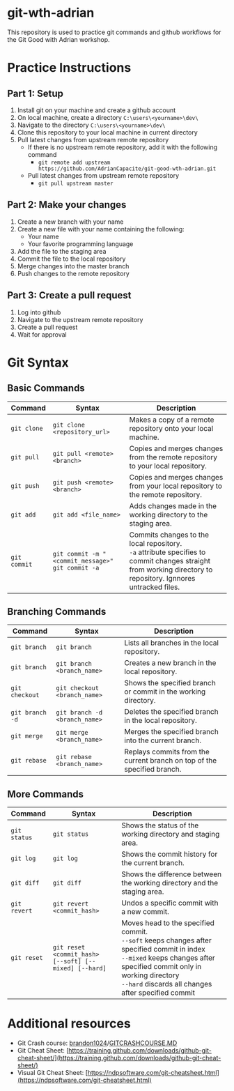 # git-wth-adrian
This repository is used to practice git commands and github workflows for the Git Good with Adrian workshop.

# Practice Instructions
## Part 1: Setup
1. Install git on your machine and create a github account
2. On local machine, create a directory `C:\users\<yourname>\dev\`
3. Navigate to the directory `C:\users\<yourname>\dev\`
4. Clone this repository to your local machine in current directory
5. Pull latest changes from upstream remote repository
    - If there is no upstream remote repository, add it with the following command
        - `git remote add upstream https://github.com/AdrianCapacite/git-good-wth-adrian.git`
    - Pull latest changes from upstream remote repository
      - `git pull upstream master`

## Part 2: Make your changes
1. Create a new branch with your name
2. Create a new file with your name containing the following:
    - Your name
    - Your favorite programming language
3. Add the file to the staging area
4. Commit the file to the local repository
5. Merge changes into the master branch
6. Push changes to the remote repository

## Part 3: Create a pull request
1. Log into github
2. Navigate to the upstream remote repository
3. Create a pull request
4. Wait for approval

# Git Syntax
## Basic Commands
| Command | Syntax | Description |
| --- | --- | --- |
| `git clone` | `git clone <repository_url>` | Makes a copy of a remote repository onto your local machine. |
| `git pull` | `git pull <remote> <branch>` | Copies and merges changes from the remote repository to your local repository. |
| `git push` | `git push <remote> <branch>` | Copies and merges changes from your local repository to the remote repository. |
| `git add` | `git add <file_name>` | Adds changes made in the working directory to the staging area. |
| `git commit` | `git commit -m "<commit_message>"`<br>`git commit -a` | Commits changes to the local repository.<br>`-a` attribute specifies to commit changes straight from working directory to repository. Ignnores untracked files. |

## Branching Commands
| Command | Syntax | Description |
| --- | --- | --- |
| `git branch` | `git branch` | Lists all branches in the local repository. |
| `git branch` | `git branch <branch_name>` | Creates a new branch in the local repository. |
| `git checkout` | `git checkout <branch_name>` | Shows the specified branch or commit in the working directory. |
| `git branch -d` | `git branch -d <branch_name>` | Deletes the specified branch in the local repository. |
| `git merge` | `git merge <branch_name>` | Merges the specified branch into the current branch. |
| `git rebase` | `git rebase <branch_name>` | Replays commits from the current branch on top of the specified branch. |

## More Commands
| Command | Syntax | Description |
| --- | --- | --- |
| `git status` | `git status` | Shows the status of the working directory and staging area. |
| `git log` | `git log` | Shows the commit history for the current branch. |
| `git diff` | `git diff` | Shows the difference between the working directory and the staging area. |
| `git revert` | `git revert <commit_hash>` | Undos a specific commit with a new commit. |
| `git reset` | `git reset <commit_hash>`<br>`[--soft] [--mixed] [--hard]` | Moves head to the specified commit.<br>`--soft` keeps changes after specified commit in index<br>`--mixed` keeps changes after specified commit only in working directory<br>`--hard` discards all changes after specified commit |


# Additional resources
- Git Crash course: [brandon1024](https://gist.github.com/brandon1024)/[GITCRASHCOURSE.MD](https://gist.github.com/brandon1024/14b5f9fcfd982658d01811ee3045ff1e)
- Git Cheat Sheet: [https://training.github.com/downloads/github-git-cheat-sheet/](https://training.github.com/downloads/github-git-cheat-sheet/)
- Visual Git Cheat Sheet: [https://ndpsoftware.com/git-cheatsheet.html](https://ndpsoftware.com/git-cheatsheet.html)
